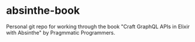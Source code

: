 # absinthe-book

Personal git repo for working through the book "Craft GraphQL APIs in Elixir with Absinthe" by Pragmmatic Programmers.